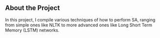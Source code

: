 ## About the Project 

In this project, I compile various techniques of how to perform SA, ranging from simple ones like NLTK to more advanced ones like Long Short Term Memory (LSTM) networks.
